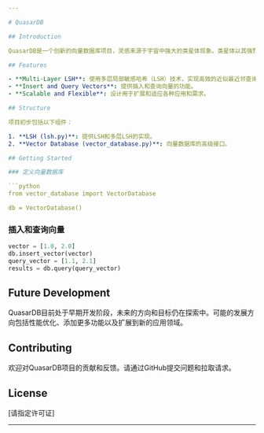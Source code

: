 ```yaml
---

# QuasarDB

## Introduction

QuasarDB是一个创新的向量数据库项目，灵感来源于宇宙中强大的类星体现象。类星体以其强烈的亮度和强大的能量而闻名，QuasarDB旨在为向量空间探索和挖掘提供同样强大和高效的工具。

## Features

- **Multi-Layer LSH**: 使用多层局部敏感哈希（LSH）技术，实现高效的近似最近邻查询。
- **Insert and Query Vectors**: 提供插入和查询向量的功能。
- **Scalable and Flexible**: 设计用于扩展和适应各种应用和需求。

## Structure

项目初步包括以下组件：

1. **LSH (lsh.py)**: 提供LSH和多层LSH的实现。
2. **Vector Database (vector_database.py)**: 向量数据库的高级接口。

## Getting Started

### 定义向量数据库

```python
from vector_database import VectorDatabase

db = VectorDatabase()
```

### 插入和查询向量

```python
vector = [1.0, 2.0]
db.insert_vector(vector)
query_vector = [1.1, 2.1]
results = db.query(query_vector)
```

## Future Development

QuasarDB目前处于早期开发阶段，未来的方向和目标仍在探索中。可能的发展方向包括性能优化、添加更多功能以及扩展到新的应用领域。

## Contributing

欢迎对QuasarDB项目的贡献和反馈。请通过GitHub提交问题和拉取请求。

## License

[请指定许可证]

---
```

